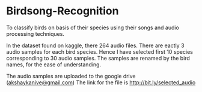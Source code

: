 # Birdsong-Recognition
To classify birds on basis of their species using their songs and audio processing techniques.

In the dataset found on kaggle, there 264 audio files. There are eactly 3 audio samples for each bird species. Hence I have selected first 10 species corresponding to 30 audio samples. The samples are renamed by the bird names, for the ease of understanding.

The audio samples are uploaded to the google drive (akshaykanive@gmail.com)
The link for the file is http://bit.ly/selected_audio
